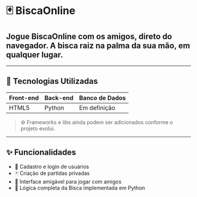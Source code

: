 # 🃏 BiscaOnline

## Jogue **BiscaOnline** com os amigos, direto do navegador. A bisca raiz **na palma da sua mão**, **em qualquer lugar**.

<!-- Tela do site

!(./images/game-preview.png)

-->

---

## 🚀 Tecnologias Utilizadas

| Front-end | Back-end | Banco de Dados |
| --------- | -------- | -------------- |
| HTML5     | Python   | Em definição   |

> ⚙️ Frameworks e libs ainda podem ser adicionados conforme o projeto evolui.

---

## ✨ Funcionalidades

- 👥 Cadastro e login de usuários
- 🃏 Criação de partidas privadas
- 📱 Interface amigável para jogar com amigos
- 🧠 Lógica completa da Bisca implementada em Python

